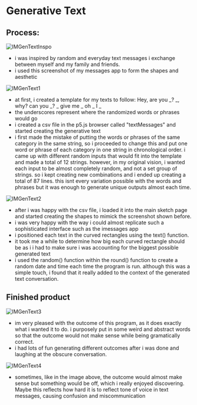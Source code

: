 # Generative Text 
## Process:
![IMGenTextInspo](IMGenTextInspo.PNG)

- i was inspired by random and everyday text messages i exchange between myself and my family and friends. 
- i used this screenshot of my messages app to form the shapes and aesthetic

![IMGenText1](IMGenText1.png)

- at first, i created a template for my texts to follow:
Hey, are you _?
_, why?
can you _?
_ give me _
oh _ I _
- the underscores represent where the randomized words or phrases would go
- i created a csv file in the p5.js browser called "textMessages" and started creating the generative text
- i first made the mistake of putting the words or phrases of the same category in the same string, so i proceeded to change this and put one word or phrase of each category in one string in chronological order. i came up with different random inputs that would fit into the template and made a total of 12 strings. however, in my original vision, i wanted each input to be almost completely random, and not a set group of strings. so i kept creating new combinations and i ended up creating a total of 87 lines. this isnt every variation possible with the words and phrases but it was enough to generate unique outputs almost each time.

![IMGenText2](IMGenText2.png)

- after i was happy with the csv file, i loaded it into the main sketch page and started creating the shapes to mimick the screenshot shown before. 
- i was very happy with the way i could almost replicate such a sophisticated interface such as the imessages app
- i positioned each text in the curved rectangles using the text() function.
- it took me a while to determine how big each curved rectangle should be as i i had to make sure i was accounting for the biggest possible generated text
- i used the random() function within the round() function to create a random date and time each time the program is run. although this was a simple touch, i found that it really added to the context of the generated text conversation.
## Finished product
![IMGenText3](IMGenText3.png)

- im very pleased with the outcome of this program, as it does exactly what i wanted it to do. i purposely put in some weird and abstract words so that the outcome would not make sense while being gramatically correct.
- i had lots of fun generating different outcomes after i was done and laughing at the obscure conversation. 

![IMGenText4](IMGenText4.png)

- sometimes, like in the image above, the outcome would almost make sense but something would be off, which i really enjoyed discovering. Maybe this reflects how hard it is to reflect tone of voice in text messages, causing confusion and miscommunication
